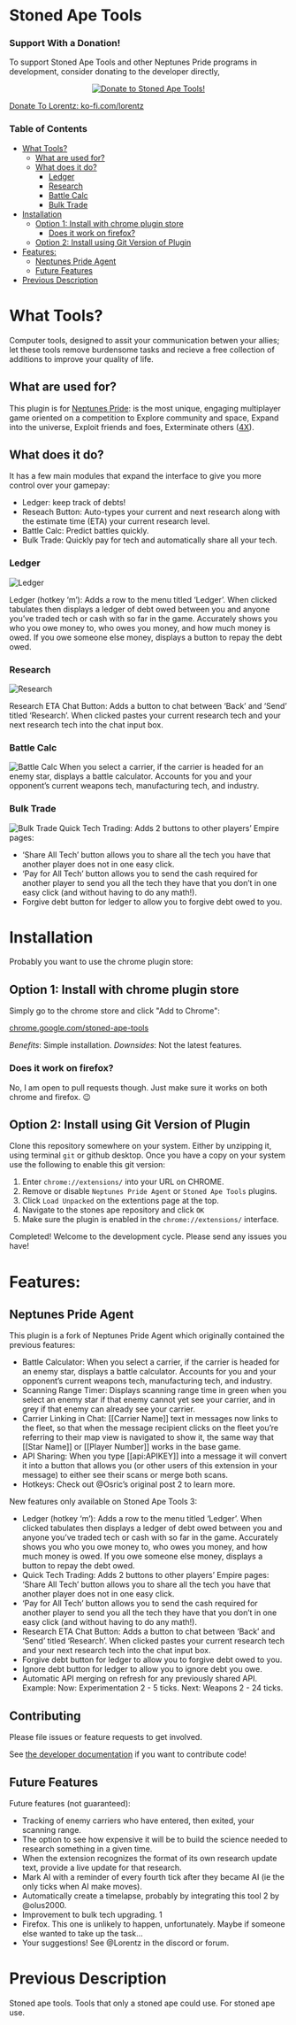 # Stoned Ape Tools
### Support With a Donation!
To support Stoned Ape Tools and other Neptunes Pride programs in development, consider donating to the developer directly,

<p align="center"><a href="[https://tsangares.github.io](https://ko-fi.com/lorentz)"><img alt="Donate to Stoned Ape Tools!"
            src="./assets/github_donate.png" /></a></p>
            
[Donate To Lorentz: ko-fi.com/lorentz](https://ko-fi.com/lorentz)

### Table of Contents
- [What Tools?](#what-tools-)
  * [What are used for?](#what-are-used-for-)
  * [What does it do?](#what-does-it-do-)
    + [Ledger](#ledger)
    + [Research](#research)
    + [Battle Calc](#battle-calc)
    + [Bulk Trade](#bulk-trade)
- [Installation](#installation)
  * [Option 1: Install with chrome plugin store](#option-1--install-with-chrome-plugin-store)
    + [Does it work on firefox?](#does-it-work-on-firefox-)
  * [Option 2: Install using Git Version of Plugin](#option-2--install-using-git-version-of-plugin)
- [Features:](#features-)
  * [Neptunes Pride Agent](#neptunes-pride-agent)
  * [Future Features](#future-features)
- [Previous Description](#previous-description)


# What Tools?

Computer tools, designed to assit your communication betwen your allies; let these tools remove burdensome tasks and recieve a free collection of additions to improve your quality of life.

## What are used for?

This plugin is for [Neptunes Pride](https://np.ironhelmet.com): is the most unique, engaging multiplayer game oriented on a competition to Explore community and space, Expand into the universe, Exploit friends and foes, Exterminate others ([4X](https://en.wikipedia.org/wiki/4X)).

## What does it do?
It has a few main modules that expand the interface to give you more control over your gamepay:
 - Ledger: keep track of debts!
 - Reseach Button: Auto-types your current and next research along with the estimate time (ETA) your current research level.
 - Battle Calc: Predict battles quickly. 
 - Bulk Trade: Quickly pay for tech and automatically share all your tech. 

### Ledger
![Ledger](pictures/ledger.png?raw=true)

Ledger (hotkey ‘m’):  Adds a row to the menu titled ‘Ledger’. When clicked tabulates then displays a ledger of debt owed between you and anyone you’ve traded tech or cash with so far in the game. Accurately shows you who you owe money to, who owes you money, and how much money is owed. If you owe someone else money, displays a button to repay the debt owed.

### Research
![Research](pictures/np_research.png?raw=true)

Research ETA Chat Button: Adds a button to chat between ‘Back’ and ‘Send’ titled ‘Research’. When clicked pastes your current research tech and your next research tech into the chat input box.
### Battle Calc
![Battle Calc](pictures/np_1.png?raw=true)
When you select a carrier, if the carrier is headed for an enemy star, displays a battle calculator. Accounts for you and your opponent’s current weapons tech, manufacturing tech, and industry.

### Bulk Trade
![Bulk Trade](pictures/np_3.png?raw=true)
Quick Tech Trading: Adds 2 buttons to other players’ Empire pages:
 - ‘Share All Tech’ button allows you to share all the tech you have that another player does not in one easy click.
 - ‘Pay for All Tech’ button allows you to send the cash required for another player to send you all the tech they have that you don’t in one easy click (and without having to do any math!).
 - Forgive debt button for ledger to allow you to forgive debt owed to you.

# Installation
Probably you want to use the chrome plugin store:

## Option 1: Install with chrome plugin store

Simply go to the chrome store and click "Add to Chrome":

[chrome.google.com/stoned-ape-tools](https://chrome.google.com/webstore/detail/stoned-ape-tools/fjneickecjinecmcmikiedapbjpginao)

*Benefits*: Simple installation.
*Downsides*: Not the latest features.

### Does it work on firefox?

No, I am open to pull requests though. Just make sure it works on both chrome and firefox. :wink:

## Option 2: Install using Git Version of Plugin


Clone this repository somewhere on your system. Either by unzipping it, using terminal `git` or github desktop. Once you have a copy on your system use the following to enable this git version:

 1. Enter `chrome://extensions/` into your URL on CHROME. 
 2. Remove or disable `Neptunes Pride Agent` or `Stoned Ape Tools` plugins. 
 3. Click `Load Unpacked` on the extentions page at the top.
 4. Navigate to the stones ape repository and click `OK`
 5. Make sure the plugin is enabled in the `chrome://extensions/` interface.
 
Completed! Welcome to the development cycle. Please send any issues you have!

# Features:
## Neptunes Pride Agent
This plugin is a fork of Neptunes Pride Agent which originally contained the previous features:

 - Battle Calculator: When you select a carrier, if the carrier is headed for an enemy star, displays a battle calculator. Accounts for you and your opponent’s current weapons tech, manufacturing tech, and industry.
 - Scanning Range Timer: Displays scanning range time in green when you select an enemy star if that enemy cannot yet see your carrier, and in grey if that enemy can already see your carrier.
 - Carrier Linking in Chat:  [[Carrier Name]] text in messages now links to the fleet, so that when the message recipient clicks on the fleet you’re referring to their map view is navigated to show it, the same way that [[Star Name]] or [[Player Number]] works in the base game.
 - API Sharing:  When you type [[api:APIKEY]] into a message it will convert it into a button that allows you (or other users of this extension in your message) to either see their scans or merge both scans.
 - Hotkeys:  Check out @Osric’s original post 2 to learn more.

New features only available on Stoned Ape Tools 3:

 - Ledger (hotkey ‘m’):  Adds a row to the menu titled ‘Ledger’. When clicked tabulates then displays a ledger of debt owed between you and anyone you’ve traded tech or cash with so far in the game. Accurately shows you who you owe money to, who owes you money, and how much money is owed. If you owe someone else money, displays a button to repay the debt owed.
 - Quick Tech Trading: Adds 2 buttons to other players’ Empire pages:
‘Share All Tech’ button allows you to share all the tech you have that another player does not in one easy click.
 - ‘Pay for All Tech’ button allows you to send the cash required for another player to send you all the tech they have that you don’t in one easy click (and without having to do any math!).
 - Research ETA Chat Button: Adds a button to chat between ‘Back’ and ‘Send’ titled ‘Research’. When clicked pastes your current research tech and your next research tech into the chat input box.
 - Forgive debt button for ledger to allow you to forgive debt owed to you.
 - Ignore debt button for ledger to allow you to ignore debt you owe.
 - Automatic API merging on refresh for any previously shared API.
Example:
Now: Experimentation 2 - 5 ticks.
Next: Weapons 2 - 24 ticks.

## Contributing

Please file issues or feature requests to get involved.

See [the developer documentation](DEVELOPMENT.md) if you want to 
contribute code!

## Future Features
Future features (not guaranteed):

 - Tracking of enemy carriers who have entered, then exited, your scanning range.
 - The option to see how expensive it will be to build the science needed to research something in a given time.
 - When the extension recognizes the format of its own research update text, provide a live update for that research.
 - Mark AI with a reminder of every fourth tick after they became AI (ie the only ticks when AI make moves).
 - Automatically create a timelapse, probably by integrating this tool 2 by @olus2000.
 - Improvement to bulk tech upgrading. 1
 - Firefox. This one is unlikely to happen, unfortunately. Maybe if someone else wanted to take up the task… 
 - Your suggestions! See @Lorentz in the discord or forum.
# Previous Description


Stoned ape tools.
Tools that only a stoned ape could use.
For stoned ape use. 



